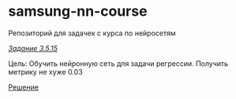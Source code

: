 # samsung-nn-course

Репозиторий для задачек с курса по нейросетям


[_Задание 3.5.15_](https://stepik.org/lesson/236236/step/15?unit=208641)

Цель: Обучить нейронную сеть для задачи регрессии. Получить метрику не хуже 0.03

[Решение](ex3.5.15.py)

